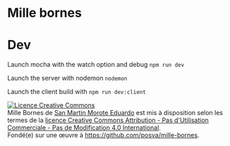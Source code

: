 Mille bornes
===

# Dev

Launch mocha with the watch option and debug `npm run dev`

Launch the server with nodemon `nodemon`

Launch the client build with `npm run dev:client`

<a rel="license" href="http://creativecommons.org/licenses/by-nc-nd/4.0/"><img alt="Licence Creative Commons" style="border-width:0" src="https://i.creativecommons.org/l/by-nc-nd/4.0/88x31.png" /></a><br /><span xmlns:dct="http://purl.org/dc/terms/" href="http://purl.org/dc/dcmitype/InteractiveResource" property="dct:title" rel="dct:type">Mille Bornes</span> de <a xmlns:cc="http://creativecommons.org/ns#" href="https://millebornes.herokuapp.com/" property="cc:attributionName" rel="cc:attributionURL">San Martin Morote Eduardo</a> est mis à disposition selon les termes de la <a rel="license" href="http://creativecommons.org/licenses/by-nc-nd/4.0/">licence Creative Commons Attribution - Pas d&#39;Utilisation Commerciale - Pas de Modification 4.0 International</a>.<br />Fondé(e) sur une œuvre à <a xmlns:dct="http://purl.org/dc/terms/" href="https://github.com/posva/mille-bornes" rel="dct:source">https://github.com/posva/mille-bornes</a>.
